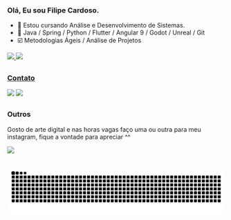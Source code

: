 ### Olá, Eu sou Filipe Cardoso.

- 🔭 Estou cursando Análise e Desenvolvimento de Sistemas.
- 🌱 Java / Spring / Python / Flutter / Angular 9 / Godot / Unreal / Git
- ☑️ Metodologias Ágeis / Análise de Projetos 


<div>
<a href="https://github.com/Filipecard">
<img height="180em" src="https://github-readme-stats.vercel.app/api/top-langs/?username=Filipecard&layout=compact&langs_count=7&theme=dracula"/>
<img height="180em" src="https://github-readme-stats.vercel.app/api?username=Filipecard&show_icons=true&theme=dracula&include_all_commits=true&count_private=true"/>
</div>
    
##
 
### Contato
<div>
  <a href = "mailto:cardosof19283745@gmail.com"><img src="https://img.shields.io/badge/-Gmail-%23333?style=for-the-badge&logo=gmail&logoColor=white" target="_blank"></a>
  <a href="https://www.linkedin.com/in/filipe-cardoso-a95805192" target="_blank"><img src="https://img.shields.io/badge/-LinkedIn-%230077B5?style=for-the-badge&logo=linkedin&logoColor=white" target="_blank"></a> 

</div>
  
##
  
### Outros
 
Gosto de arte digital e nas horas vagas faço uma ou outra para meu instagram, fique a vontade para apreciar ^^
<div>
      <a href="https://www.instagram.com/galeriarabisco/" target="_blank"><img src="https://img.shields.io/badge/-Instagram-%23E4405F?style=for-the-badge&logo=instagram&logoColor=white" target="_blank"></a>
</div>
 
##

![Snake animation](https://github.com/Filipecard/Filipecard/blob/output/github-contribution-grid-snake.svg)

